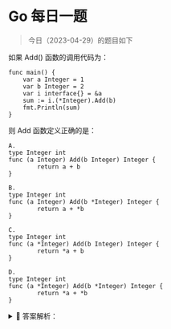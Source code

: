 # Go 每日一题

> 今日（2023-04-29）的题目如下

如果 Add() 函数的调用代码为：

```golang
func main() {
	var a Integer = 1
	var b Integer = 2
	var i interface{} = &a
	sum := i.(*Integer).Add(b)
	fmt.Println(sum)
}
```

则 Add 函数定义正确的是：

```golang
A.
type Integer int
func (a Integer) Add(b Integer) Integer {
        return a + b
}

B.
type Integer int
func (a Integer) Add(b *Integer) Integer {
        return a + *b
}

C.
type Integer int
func (a *Integer) Add(b Integer) Integer {
        return *a + b
}

D.
type Integer int
func (a *Integer) Add(b *Integer) Integer {
        return *a + *b
}
```

<details>
<summary style="cursor: pointer">🔑 答案解析：</summary>
<div>

参考答案及解析：AC。

知识点：类型断言、方法集。

---

### 2 楼

go 中有些的变量不可以寻址，指的是不能通过&获得其地址。

所以 func( `*A` ) 只能接收 `*A`, func( A ) 可以接收 A 或者 `*A` ,通过指针一定能得到变量的值 `*A` -> A

### 4 楼

mark：`func(A)`可以接收 A 和 A，`func(A)`只能 A，因为有些变量不可寻址`(&获取地址)`

### 13 楼

go 中有些的变量不可以寻址，指的是不能通过&获得其地址。

所以 func( A ) 只能接收 A, func( A ) 可以接收 A 或者 A ,通过指针一定能得到变量的值 A -> A

还比如 map 里面 的 value 也是不可寻地址的，因为 map 扩容后，value 地址就会改变

</div>
</details>
